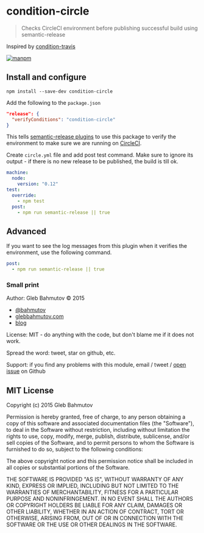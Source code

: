 # condition-circle

> Checks CircleCI environment before publishing successful build using semantic-release

Inspired by [condition-travis](https://github.com/semantic-release/condition-travis)

[![manpm](https://img.shields.io/badge/manpm-%E2%9C%93-3399ff.svg)](https://github.com/bahmutov/manpm)

## Install and configure

    npm install --save-dev condition-circle

Add the following to the `package.json`

```json
"release": {
  "verifyConditions": "condition-circle"
}
```

This tells [semantic-release plugins](https://github.com/semantic-release/semantic-release#plugins)
to use this package to verify the environment to make sure we are running on
[CircleCI](https://circleci.com).

Create `circle.yml` file and add post test command. Make sure to ignore its output -
if there is no new release to be published, the build is till ok.

```yaml
machine:
  node:
    version: "0.12"
test:
  override:
    - npm test
  post:
    - npm run semantic-release || true
```

## Advanced

If you want to see the log messages from this plugin when it verifies the environment,
use the following command.

```yaml
post:
  - npm run semantic-release || true
```

### Small print

Author: Gleb Bahmutov &copy; 2015

* [@bahmutov](https://twitter.com/bahmutov)
* [glebbahmutov.com](http://glebbahmutov.com)
* [blog](http://glebbahmutov.com/blog/)

License: MIT - do anything with the code, but don't blame me if it does not work.

Spread the word: tweet, star on github, etc.

Support: if you find any problems with this module, email / tweet /
[open issue](https://github.com/bahmutov/condition-circle/issues) on Github

## MIT License

Copyright (c) 2015 Gleb Bahmutov

Permission is hereby granted, free of charge, to any person
obtaining a copy of this software and associated documentation
files (the "Software"), to deal in the Software without
restriction, including without limitation the rights to use,
copy, modify, merge, publish, distribute, sublicense, and/or sell
copies of the Software, and to permit persons to whom the
Software is furnished to do so, subject to the following
conditions:

The above copyright notice and this permission notice shall be
included in all copies or substantial portions of the Software.

THE SOFTWARE IS PROVIDED "AS IS", WITHOUT WARRANTY OF ANY KIND,
EXPRESS OR IMPLIED, INCLUDING BUT NOT LIMITED TO THE WARRANTIES
OF MERCHANTABILITY, FITNESS FOR A PARTICULAR PURPOSE AND
NONINFRINGEMENT. IN NO EVENT SHALL THE AUTHORS OR COPYRIGHT
HOLDERS BE LIABLE FOR ANY CLAIM, DAMAGES OR OTHER LIABILITY,
WHETHER IN AN ACTION OF CONTRACT, TORT OR OTHERWISE, ARISING
FROM, OUT OF OR IN CONNECTION WITH THE SOFTWARE OR THE USE OR
OTHER DEALINGS IN THE SOFTWARE.

